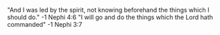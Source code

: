 "And I was led by the spirit, not knowing beforehand the things which I should do." -1 Nephi 4:6
"I will go and do the things which the Lord hath commanded" -1 Nephi 3:7
